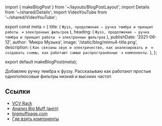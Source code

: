 import { makeBlogPost } from '~/layouts/BlogPostLayout';
import Details from '~/shared/Details';
import VideoYouTube from '~/shared/VideoYouTube';

export const meta = {
  title: (
    `Фузз, продолжение – ручка тембра и принцип работы ` +
    `электронных фильтров`
  ),
  heading: (
    `Фузз, продолжение – ручка тембра и принцип работы ` +
    `электронных фильтров`
  ),
  publishDate: '2021-06-12',
  author: 'Микро Музыка',
  image: '/static/blog/mimu4-title.png',
  description: (
    `Как связаны звук и электричество, как анализировать и ` +
    `создавать схемы, как работают самые распространённые ` +
    `компоненты.`
  ),
};

export default makeBlogPost(meta);

Добавляю ручку тембра к фуззу. Рассказываю как работают
простые однополюсовые фильтры низкий и высоких частот.

<VideoYouTube id="a6HVf9kf3Gc" />

## Ссылки

* [VCV Rack](https://vcvrack.com)
* [Анализ Big Muff (англ)](https://www.electrosmash.com/big-muff-pi-analysis)
* [bigmuffpage.com](http://www.bigmuffpage.com)
* [Где взять компоненты](https://mikromuzyka.ru/blog/2021-05-01-kak-nachat-delat-elektronnye-instrumenty-syntezatory-i-effekty/)

